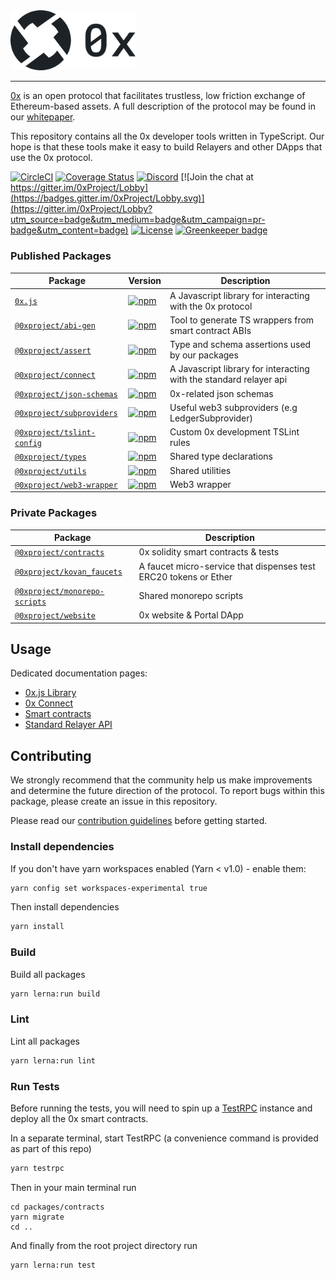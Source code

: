<img src="https://github.com/0xProject/branding/blob/master/0x_Black_CMYK.png" width="200px" >

---

[0x][website-url] is an open protocol that facilitates trustless, low friction exchange of Ethereum-based assets. A full description of the protocol may be found in our [whitepaper][whitepaper-url].

This repository contains all the 0x developer tools written in TypeScript. Our hope is that these tools make it easy to build Relayers and other DApps that use the 0x protocol.

[website-url]: https://0xproject.com/
[whitepaper-url]: https://0xproject.com/pdfs/0x_white_paper.pdf

[![CircleCI](https://circleci.com/gh/0xProject/0x.js.svg?style=svg&circle-token=61bf7cd8c9b4e11b132089dfcffdd1be277d1e0c)](https://circleci.com/gh/0xProject/0x.js)
[![Coverage Status](https://coveralls.io/repos/github/0xProject/0x.js/badge.svg?branch=master&t=fp0cXD)](https://coveralls.io/github/0xProject/0x.js?branch=master)
[![Discord](https://img.shields.io/badge/chat-rocket.chat-yellow.svg?style=flat
)](https://chat.0xproject.com)
[![Join the chat at https://gitter.im/0xProject/Lobby](https://badges.gitter.im/0xProject/Lobby.svg)](https://gitter.im/0xProject/Lobby?utm_source=badge&utm_medium=badge&utm_campaign=pr-badge&utm_content=badge)
[![License](https://img.shields.io/badge/License-Apache%202.0-blue.svg)](https://opensource.org/licenses/Apache-2.0)
[![Greenkeeper badge](https://badges.greenkeeper.io/0xProject/0x.js.svg?token=7c22e5c72acf39d3ead8d29c5d9bb38f9096df3e643024dcedd53ab732847be1&ts=1496426342666)](https://greenkeeper.io/)

### Published Packages

| Package | Version | Description |
|---------|---------|-------------|
| [`0x.js`](/packages/0x.js) | [![npm](https://img.shields.io/npm/v/0x.js.svg)](https://www.npmjs.com/package/0x.js) | A Javascript library for interacting with the 0x protocol |
| [`@0xproject/abi-gen`](/packages/abi-gen) | [![npm](https://img.shields.io/npm/v/@0xproject/abi-gen.svg)](https://www.npmjs.com/package/@0xproject/abi-gen) | Tool to generate TS wrappers from smart contract ABIs |
| [`@0xproject/assert`](/packages/assert) | [![npm](https://img.shields.io/npm/v/@0xproject/assert.svg)](https://www.npmjs.com/package/@0xproject/assert) | Type and schema assertions used by our packages |
| [`@0xproject/connect`](/packages/connect) | [![npm](https://img.shields.io/npm/v/@0xproject/connect.svg)](https://www.npmjs.com/package/@0xproject/connect) | A Javascript library for interacting with the standard relayer api |
| [`@0xproject/json-schemas`](/packages/json-schemas) | [![npm](https://img.shields.io/npm/v/@0xproject/json-schemas.svg)](https://www.npmjs.com/package/@0xproject/json-schemas) | 0x-related json schemas |
| [`@0xproject/subproviders`](/packages/subproviders) | [![npm](https://img.shields.io/npm/v/@0xproject/subproviders.svg)](https://www.npmjs.com/package/@0xproject/subproviders) | Useful web3 subproviders (e.g LedgerSubprovider) |
| [`@0xproject/tslint-config`](/packages/tslint-config) | [![npm](https://img.shields.io/npm/v/@0xproject/tslint-config.svg)](https://www.npmjs.com/package/@0xproject/tslint-config) | Custom 0x development TSLint rules |
| [`@0xproject/types`](/packages/types) | [![npm](https://img.shields.io/npm/v/@0xproject/types.svg)](https://www.npmjs.com/package/@0xproject/types) | Shared type declarations |
| [`@0xproject/utils`](/packages/utils) | [![npm](https://img.shields.io/npm/v/@0xproject/utils.svg)](https://www.npmjs.com/package/@0xproject/utils) | Shared utilities |
| [`@0xproject/web3-wrapper`](/packages/web3-wrapper) | [![npm](https://img.shields.io/npm/v/@0xproject/web3-wrapper.svg)](https://www.npmjs.com/package/@0xproject/web3-wrapper) | Web3 wrapper |

### Private Packages

| Package | Description |
|---------|-------------|
| [`@0xproject/contracts`](/packages/contracts) | 0x solidity smart contracts & tests |
| [`@0xproject/kovan_faucets`](/packages/kovan-faucets) | A faucet micro-service that dispenses test ERC20 tokens or Ether |
| [`@0xproject/monorepo-scripts`](/packages/monorepo-scripts) | Shared monorepo scripts |
| [`@0xproject/website`](/packages/website) | 0x website & Portal DApp |

## Usage

Dedicated documentation pages:
- [0x.js Library](https://0xproject.com/docs/0xjs)
- [0x Connect](https://0xproject.com/docs/connect)
- [Smart contracts](https://0xproject.com/docs/contracts)
- [Standard Relayer API](https://github.com/0xProject/standard-relayer-api/blob/master/README.md)

## Contributing

We strongly recommend that the community help us make improvements and determine the future direction of the protocol. To report bugs within this package, please create an issue in this repository.

Please read our [contribution guidelines](./CONTRIBUTING.md) before getting started.

### Install dependencies

If you don't have yarn workspaces enabled (Yarn < v1.0) - enable them:
```bash
yarn config set workspaces-experimental true
```

Then install dependencies
```bash
yarn install
```

### Build

Build all packages

```bash
yarn lerna:run build
```

### Lint

Lint all packages
```bash
yarn lerna:run lint
```

### Run Tests

Before running the tests, you will need to spin up a [TestRPC](https://www.npmjs.com/package/ethereumjs-testrpc) instance and deploy all the 0x smart contracts.

In a separate terminal, start TestRPC (a convenience command is provided as part of this repo)
```bash
yarn testrpc
```

Then in your main terminal run
```
cd packages/contracts
yarn migrate
cd ..
```

And finally from the root project directory run
```bash
yarn lerna:run test
```
